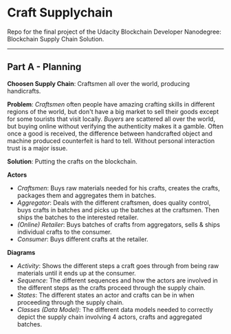 # Craft Supplychain
Repo for the final project of the Udacity Blockchain Developer Nanodegree: Blockchain Supply Chain Solution.

---

## Part A - Planning
**Choosen Supply Chain**: Craftsmen all over the world, producing handicrafts.

**Problem**: *Craftsmen* often people have amazing crafting skills in different regions of the world, but don't have a
big market to sell their goods except for some tourists that visit locally.
*Buyers* are scattered all over the world,
but buying online without verifying the authenticity makes it a gamble. Often once a good is received, the difference
between handcrafted object and machine produced counterfeit is hard to tell. 
Without personal interaction trust is a major issue.

**Solution**: Putting the crafts on the blockchain.

**Actors**
- *Craftsmen*: Buys raw materials needed for his crafts, creates the crafts, packages them and aggregates them in batches.
- *Aggregator*: Deals with the different craftsmen, does quality control, buys crafts in batches and picks up the batches at the craftsmen. Then ships the batches to the interested retailer.
- *(Online) Retailer*: Buys batches of crafts from aggregators, sells & ships individual crafts to the consumer.
- *Consumer*: Buys different crafts at the retailer.

**Diagrams**
- *Activity*: Shows the different steps a craft goes through from being raw materials until it ends up at the consumer.
- *Sequence*: The different sequences and how the actors are involved in the different steps as the crafts proceed through the supply chain.
- *States*: The different states an actor and crafts can be in when proceeding through the supply chain.
- *Classes (Data Model)*: The different data models needed to correctly depict the supply chain involving 4 actors, crafts and aggregated batches.

